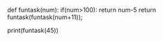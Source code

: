 def funtask(num):
    if(num>100):
        return num-5
    return funtask(funtask(num+11));

print(funtask(45)) 
